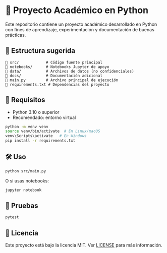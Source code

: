 # 📘 Proyecto Académico en Python

Este repositorio contiene un proyecto académico desarrollado en Python con fines de aprendizaje, experimentación y documentación de buenas prácticas.

## 📂 Estructura sugerida

```
📁 src/            # Código fuente principal
📁 notebooks/      # Notebooks Jupyter de apoyo
📁 data/           # Archivos de datos (no confidenciales)
📁 docs/           # Documentación adicional
📄 main.py         # Archivo principal de ejecución
📄 requirements.txt # Dependencias del proyecto
```

## 🧱 Requisitos

- Python 3.10 o superior
- Recomendado: entorno virtual

```bash
python -m venv venv
source venv/bin/activate  # En Linux/macOS
venv\Scripts\activate   # En Windows
pip install -r requirements.txt
```

## 🛠️ Uso

```bash
python src/main.py
```

O si usas notebooks:

```bash
jupyter notebook
```

## 🧪 Pruebas

```bash
pytest
```

## 📝 Licencia

Este proyecto está bajo la licencia MIT. Ver [LICENSE](LICENSE) para más información.
